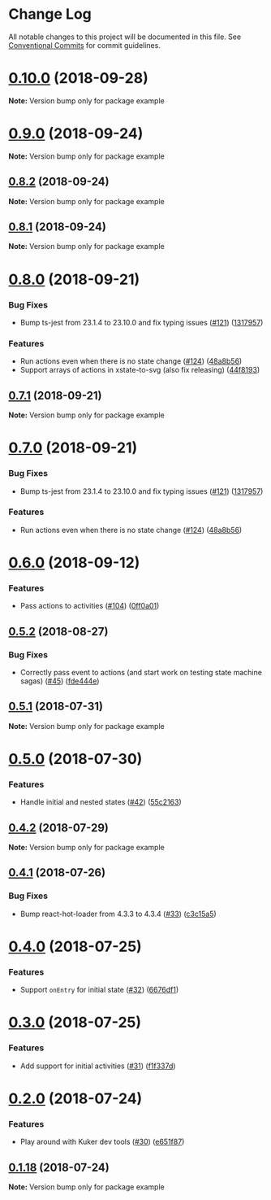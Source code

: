 # Change Log

All notable changes to this project will be documented in this file.
See [Conventional Commits](https://conventionalcommits.org) for commit guidelines.

<a name="0.10.0"></a>
# [0.10.0](https://github.com/karl/redux-saga-state-machine/compare/v0.9.0...v0.10.0) (2018-09-28)

**Note:** Version bump only for package example





<a name="0.9.0"></a>
# [0.9.0](https://github.com/karl/redux-saga-state-machine/compare/v0.8.2...v0.9.0) (2018-09-24)

**Note:** Version bump only for package example





<a name="0.8.2"></a>
## [0.8.2](https://github.com/karl/redux-saga-state-machine/compare/v0.8.1...v0.8.2) (2018-09-24)

**Note:** Version bump only for package example





<a name="0.8.1"></a>
## [0.8.1](https://github.com/karl/redux-saga-state-machine/compare/v0.8.0...v0.8.1) (2018-09-24)

**Note:** Version bump only for package example





<a name="0.8.0"></a>
# [0.8.0](https://github.com/karl/redux-saga-state-machine/compare/v0.6.0...v0.8.0) (2018-09-21)


### Bug Fixes

* Bump ts-jest from 23.1.4 to 23.10.0 and fix typing issues ([#121](https://github.com/karl/redux-saga-state-machine/issues/121)) ([1317957](https://github.com/karl/redux-saga-state-machine/commit/1317957))


### Features

* Run actions even when there is no state change ([#124](https://github.com/karl/redux-saga-state-machine/issues/124)) ([48a8b56](https://github.com/karl/redux-saga-state-machine/commit/48a8b56))
* Support arrays of actions in xstate-to-svg (also fix releasing) ([44f8193](https://github.com/karl/redux-saga-state-machine/commit/44f8193))





<a name="0.7.1"></a>
## [0.7.1](https://github.com/karl/redux-saga-state-machine/compare/v0.7.0...v0.7.1) (2018-09-21)

**Note:** Version bump only for package example





<a name="0.7.0"></a>
# [0.7.0](https://github.com/karl/redux-saga-state-machine/compare/v0.6.0...v0.7.0) (2018-09-21)


### Bug Fixes

* Bump ts-jest from 23.1.4 to 23.10.0 and fix typing issues ([#121](https://github.com/karl/redux-saga-state-machine/issues/121)) ([1317957](https://github.com/karl/redux-saga-state-machine/commit/1317957))


### Features

* Run actions even when there is no state change ([#124](https://github.com/karl/redux-saga-state-machine/issues/124)) ([48a8b56](https://github.com/karl/redux-saga-state-machine/commit/48a8b56))





<a name="0.6.0"></a>
# [0.6.0](https://github.com/karl/redux-saga-state-machine/compare/v0.5.2...v0.6.0) (2018-09-12)


### Features

* Pass actions to activities ([#104](https://github.com/karl/redux-saga-state-machine/issues/104)) ([0ff0a01](https://github.com/karl/redux-saga-state-machine/commit/0ff0a01))




<a name="0.5.2"></a>
## [0.5.2](https://github.com/karl/redux-saga-state-machine/compare/v0.5.1...v0.5.2) (2018-08-27)


### Bug Fixes

* Correctly pass event to actions (and start work on testing state machine sagas) ([#45](https://github.com/karl/redux-saga-state-machine/issues/45)) ([fde444e](https://github.com/karl/redux-saga-state-machine/commit/fde444e))





<a name="0.5.1"></a>
## [0.5.1](https://github.com/karl/redux-saga-state-machine/compare/v0.5.0...v0.5.1) (2018-07-31)




**Note:** Version bump only for package example

<a name="0.5.0"></a>
# [0.5.0](https://github.com/karl/redux-saga-state-machine/compare/v0.4.2...v0.5.0) (2018-07-30)


### Features

* Handle initial and nested states ([#42](https://github.com/karl/redux-saga-state-machine/issues/42)) ([55c2163](https://github.com/karl/redux-saga-state-machine/commit/55c2163))




<a name="0.4.2"></a>
## [0.4.2](https://github.com/karl/redux-saga-state-machine/compare/v0.4.1...v0.4.2) (2018-07-29)




**Note:** Version bump only for package example

<a name="0.4.1"></a>
## [0.4.1](https://github.com/karl/redux-saga-state-machine/compare/v0.4.0...v0.4.1) (2018-07-26)


### Bug Fixes

* Bump react-hot-loader from 4.3.3 to 4.3.4 ([#33](https://github.com/karl/redux-saga-state-machine/issues/33)) ([c3c15a5](https://github.com/karl/redux-saga-state-machine/commit/c3c15a5))




<a name="0.4.0"></a>
# [0.4.0](https://github.com/karl/redux-saga-state-machine/compare/v0.3.0...v0.4.0) (2018-07-25)


### Features

* Support `onEntry` for initial state ([#32](https://github.com/karl/redux-saga-state-machine/issues/32)) ([6676df1](https://github.com/karl/redux-saga-state-machine/commit/6676df1))




<a name="0.3.0"></a>
# [0.3.0](https://github.com/karl/redux-saga-state-machine/compare/v0.2.0...v0.3.0) (2018-07-25)


### Features

* Add support for initial activities ([#31](https://github.com/karl/redux-saga-state-machine/issues/31)) ([f1f337d](https://github.com/karl/redux-saga-state-machine/commit/f1f337d))




<a name="0.2.0"></a>
# [0.2.0](https://github.com/karl/redux-saga-state-machine/compare/v0.1.18...v0.2.0) (2018-07-24)


### Features

* Play around with Kuker dev tools ([#30](https://github.com/karl/redux-saga-state-machine/issues/30)) ([e651f87](https://github.com/karl/redux-saga-state-machine/commit/e651f87))




<a name="0.1.18"></a>
## [0.1.18](https://github.com/karl/redux-saga-state-machine/compare/v0.1.17...v0.1.18) (2018-07-24)




**Note:** Version bump only for package example
